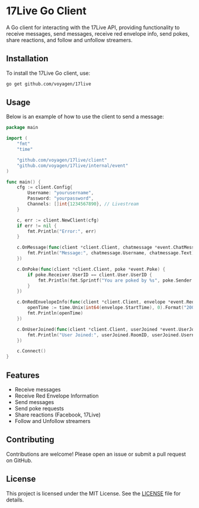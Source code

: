 # 17Live Go Client

A Go client for interacting with the 17Live API, providing functionality to receive messages, send messages, receive red envelope info, send pokes, share reactions, and follow and unfollow streamers.

## Installation

To install the 17Live Go client, use:

```bash
go get github.com/voyagen/17live
```

## Usage

Below is an example of how to use the client to send a message:

```go
package main

import (
	"fmt"
	"time"

	"github.com/voyagen/17live/client"
	"github.com/voyagen/17live/internal/event"
)

func main() {
	cfg := client.Config{
		Username: "yourusername",
		Password: "yourpassword",
		Channels: []int{1234567890}, // Livestream
	}

	c, err := client.NewClient(cfg)
	if err != nil {
		fmt.Println("Error:", err)
	}

	c.OnMessage(func(client *client.Client, chatmessage *event.ChatMessage) {
		fmt.Println("Message:", chatmessage.Username, chatmessage.Text)
	})

	c.OnPoke(func(client *client.Client, poke *event.Poke) {
		if poke.Receiver.UserID == client.User.UserID {
			fmt.Println(fmt.Sprintf("You are poked by %s", poke.Sender.DisplayName))
		}
	})

	c.OnRedEnvelopeInfo(func(client *client.Client, envelope *event.RedEnvelopeInfo) {
		openTime := time.Unix(int64(envelope.StartTime), 0).Format("2006-01-02 15:04:05")
		fmt.Println(openTime)
	})

	c.OnUserJoined(func(client *client.Client, userJoined *event.UserJoined) {
		fmt.Println("User Joined:", userJoined.RoomID, userJoined.Username)
	})

	c.Connect()
}


```

## Features

- Receive messages
- Receive Red Envelope Information
- Send messages
- Send poke requests
- Share reactions (Facebook, 17Live)
- Follow and Unfollow streamers

## Contributing

Contributions are welcome! Please open an issue or submit a pull request on GitHub.

## License

This project is licensed under the MIT License. See the [LICENSE](LICENSE) file for details.

